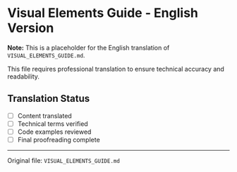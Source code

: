 # Visual Elements Guide - English Version

**Note:** This is a placeholder for the English translation of `VISUAL_ELEMENTS_GUIDE.md`.

This file requires professional translation to ensure technical accuracy and readability.

## Translation Status
- [ ] Content translated
- [ ] Technical terms verified
- [ ] Code examples reviewed
- [ ] Final proofreading complete

---

Original file: `VISUAL_ELEMENTS_GUIDE.md`
